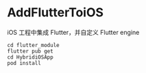 # AddFlutterToiOS
iOS 工程中集成 Flutter，并自定义 Flutter engine

```shell
cd flutter_module 
flutter pub get
cd HybridiOSApp
pod install
```
